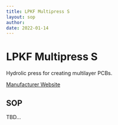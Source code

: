 ```yaml
---
title: LPKF Multipress S
layout: sop
author: 
date: 2022-01-14
---
```


# LPKF Multipress S

Hydrolic press for creating multilayer PCBs. 

[Manufacturer Website](https://www.lpkfusa.com/products/pcb_prototyping/through-hole_plating_and_multilayer/multipress_s/)

## SOP

TBD...